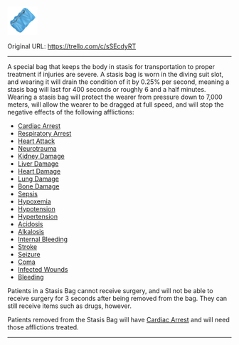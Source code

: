 ![stasis.png\|200](./Stasis%20Bag%20-%20Attachments/6718845db30472d958dd7d3c.png)

Original URL: https://trello.com/c/sSEcdyRT

---

A special bag that keeps the body in stasis for transportation to proper treatment if injuries are severe. A stasis bag is worn in the diving suit slot, and wearing it will drain the condition of it by 0.25% per second, meaning a stasis bag will last for 400 seconds or roughly 6 and a half minutes. Wearing a stasis bag will protect the wearer from pressure down to 7,000 meters, will allow the wearer to be dragged at full speed, and will stop the negative effects of the following afflictions:

- [Cardiac Arrest](../Heart/Cardiac%20Arrest.md)
- [Respiratory Arrest](../Lungs/Respiratory%20Arrest.md)
- [Heart Attack](../Heart/Heart%20Attack.md)
- [Neurotrauma](../Head_Brain/Neurotrauma.md)
- [Kidney Damage](../Torso/Kidney%20Damage.md)
- [Liver Damage](../Torso/Liver%20Damage.md)
- [Heart Damage](../Heart/Heart%20Damage.md)
- [Lung Damage](../Lungs/Lung%20Damage.md)
- [Bone Damage](../Bones/Bone%20Damage.md)
- [Sepsis](../Blood/Sepsis.md)
- [Hypoxemia](../Blood/Hypoxemia.md)
- [Hypotension](../Blood/Hypotension.md)
- [Hypertension](../Blood/Hypertension.md)
- [Acidosis](../Blood/Acidosis.md)
- [Alkalosis](../Blood/Alkalosis.md)
- [Internal Bleeding](../Torso/Internal%20Bleeding.md)
- [Stroke](../Head_Brain/Stroke.md)
- [Seizure](../Head_Brain/Seizure.md)
- [Coma](../Head_Brain/Coma.md)
- [Infected Wounds](../Any%20bodypart/Infected%20Wounds.md)
- [Bleeding](../Any%20bodypart/Bleeding.md)

Patients in a Stasis Bag cannot receive surgery, and will not be able to receive surgery for 3 seconds after being removed from the bag. They can still receive items such as drugs, however.

Patients removed from the Stasis Bag will have [Cardiac Arrest](../Heart/Cardiac%20Arrest.md) and will need those afflictions treated.

---

